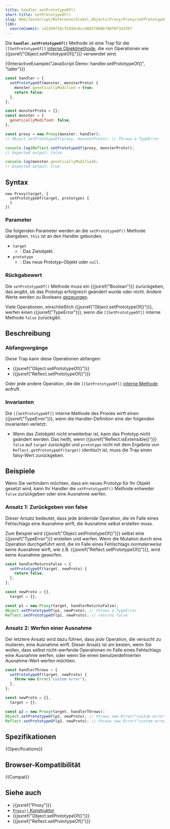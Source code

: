 ```yaml
---
title: handler.setPrototypeOf()
short-title: setPrototypeOf()
slug: Web/JavaScript/Reference/Global_Objects/Proxy/Proxy/setPrototypeOf
l10n:
  sourceCommit: cd22b9f18cf2450c0cc488379b8b780f0f343397
---
```


Die **`handler.setPrototypeOf()`** Methode ist eine Trap für die `[[SetPrototypeOf]]` [interne Objektmethode](/de/docs/Web/JavaScript/Reference/Global_Objects/Proxy#object_internal_methods), die von Operationen wie {{jsxref("Object.setPrototypeOf()")}} verwendet wird.

{{InteractiveExample("JavaScript Demo: handler.setPrototypeOf()", "taller")}}

```js interactive-example
const handler = {
  setPrototypeOf(monster, monsterProto) {
    monster.geneticallyModified = true;
    return false;
  },
};

const monsterProto = {};
const monster = {
  geneticallyModified: false,
};

const proxy = new Proxy(monster, handler);
// Object.setPrototypeOf(proxy, monsterProto); // Throws a TypeError

console.log(Reflect.setPrototypeOf(proxy, monsterProto));
// Expected output: false

console.log(monster.geneticallyModified);
// Expected output: true
```

## Syntax

```js-nolint
new Proxy(target, {
  setPrototypeOf(target, prototype) {
  }
})
```

### Parameter

Die folgenden Parameter werden an die `setPrototypeOf()` Methode übergeben. `this` ist an den Handler gebunden.

- `target`
  - : Das Zielobjekt.
- `prototype`
  - : Das neue Prototyp-Objekt oder `null`.

### Rückgabewert

Die `setPrototypeOf()` Methode muss ein {{jsxref("Boolean")}} zurückgeben, das angibt, ob das Prototyp erfolgreich geändert wurde oder nicht. Andere Werte werden zu Booleans [gezwungen](/de/docs/Web/JavaScript/Reference/Global_Objects/Boolean#boolean_coercion).

Viele Operationen, einschließlich {{jsxref("Object.setPrototypeOf()")}}, werfen einen {{jsxref("TypeError")}}, wenn die `[[SetPrototypeOf]]` interne Methode `false` zurückgibt.

## Beschreibung

### Abfangvorgänge

Diese Trap kann diese Operationen abfangen:

- {{jsxref("Object.setPrototypeOf()")}}
- {{jsxref("Reflect.setPrototypeOf()")}}

Oder jede andere Operation, die die `[[SetPrototypeOf]]` [interne Methode](/de/docs/Web/JavaScript/Reference/Global_Objects/Proxy#object_internal_methods) aufruft.

### Invarianten

Die `[[SetPrototypeOf]]` interne Methode des Proxies wirft einen {{jsxref("TypeError")}}, wenn die Handler-Definition eine der folgenden Invarianten verletzt:

- Wenn das Zielobjekt nicht erweiterbar ist, kann das Prototyp nicht geändert werden. Das heißt, wenn {{jsxref("Reflect.isExtensible()")}} `false` auf `target` zurückgibt und `prototype` nicht mit dem Ergebnis von `Reflect.getPrototypeOf(target)` identisch ist, muss die Trap einen falsy-Wert zurückgeben.

## Beispiele

Wenn Sie verhindern möchten, dass ein neues Prototyp für Ihr Objekt gesetzt wird, kann Ihr Handler die
`setPrototypeOf()` Methode entweder `false` zurückgeben oder eine Ausnahme werfen.

### Ansatz 1: Zurückgeben von false

Dieser Ansatz bedeutet, dass jede ändernde Operation, die im Falle eines Fehlschlags eine Ausnahme wirft, die Ausnahme selbst erstellen muss.

Zum Beispiel wird {{jsxref("Object.setPrototypeOf()")}} selbst eine
{{jsxref("TypeError")}} erstellen und werfen. Wenn die Mutation durch eine Operation durchgeführt wird, die im Falle eines Fehlschlags _normalerweise_ keine Ausnahme wirft, wie z.B.
{{jsxref("Reflect.setPrototypeOf()")}}, wird keine Ausnahme geworfen.

```js
const handlerReturnsFalse = {
  setPrototypeOf(target, newProto) {
    return false;
  },
};

const newProto = {},
  target = {};

const p1 = new Proxy(target, handlerReturnsFalse);
Object.setPrototypeOf(p1, newProto); // throws a TypeError
Reflect.setPrototypeOf(p1, newProto); // returns false
```

### Ansatz 2: Werfen einer Ausnahme

Der letztere Ansatz wird dazu führen, dass _jede_ Operation, die versucht zu mutieren, eine Ausnahme wirft. Dieser Ansatz ist am besten, wenn Sie wollen, dass selbst nicht-werfende Operationen im Falle eines Fehlschlags eine Ausnahme werfen, oder wenn Sie einen benutzerdefinierten Ausnahme-Wert werfen möchten.

```js
const handlerThrows = {
  setPrototypeOf(target, newProto) {
    throw new Error("custom error");
  },
};

const newProto = {},
  target = {};

const p2 = new Proxy(target, handlerThrows);
Object.setPrototypeOf(p2, newProto); // throws new Error("custom error")
Reflect.setPrototypeOf(p2, newProto); // throws new Error("custom error")
```

## Spezifikationen

{{Specifications}}

## Browser-Kompatibilität

{{Compat}}

## Siehe auch

- {{jsxref("Proxy")}}
- [`Proxy()` Konstruktor](/de/docs/Web/JavaScript/Reference/Global_Objects/Proxy/Proxy)
- {{jsxref("Object.setPrototypeOf()")}}
- {{jsxref("Reflect.setPrototypeOf()")}}
